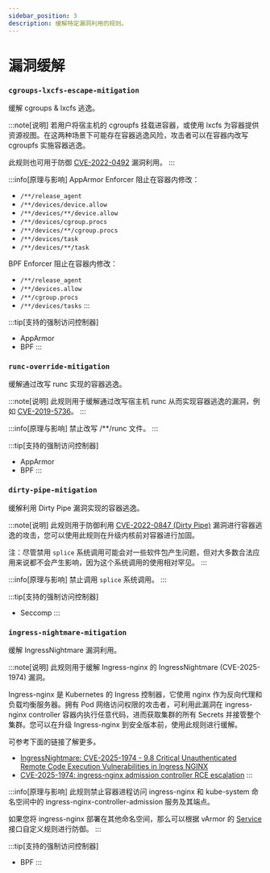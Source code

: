 ```yaml
---
sidebar_position: 3
description: 缓解特定漏洞利用的规则。
---
```


# 漏洞缓解

### `cgroups-lxcfs-escape-mitigation`

缓解 cgroups & lxcfs 逃逸。

:::note[说明]
若用户将宿主机的 cgroupfs 挂载进容器，或使用 lxcfs 为容器提供资源视图。在这两种场景下可能存在容器逃逸风险，攻击者可以在容器内改写 cgroupfs 实施容器逃逸。

此规则也可用于防御 [CVE-2022-0492](https://unit42.paloaltonetworks.com/cve-2022-0492-cgroups/) 漏洞利用。
:::

:::info[原理与影响]
AppArmor Enforcer 阻止在容器内修改：
* `/**/release_agent`
* `/**/devices/device.allow`
* `/**/devices/**/device.allow`
* `/**/devices/cgroup.procs`
* `/**/devices/**/cgroup.procs`
* `/**/devices/task`
* `/**/devices/**/task`

BPF Enforcer 阻止在容器内修改：
* `/**/release_agent`
* `/**/devices.allow`
* `/**/cgroup.procs`
* `/**/devices/tasks`
:::

:::tip[支持的强制访问控制器]
* AppArmor
* BPF
:::


### `runc-override-mitigation`

缓解通过改写 runc 实现的容器逃逸。

:::note[说明]
此规则用于缓解通过改写宿主机 runc 从而实现容器逃逸的漏洞，例如 [CVE-2019-5736](https://github.com/advisories/GHSA-gxmr-w5mj-v8hh)。
:::

:::info[原理与影响]
禁止改写 /**/runc 文件。
:::

:::tip[支持的强制访问控制器]
* AppArmor
* BPF
:::


### `dirty-pipe-mitigation`

缓解利用 Dirty Pipe 漏洞实现的容器逃逸。

:::note[说明]
此规则用于防御利用 [CVE-2022-0847 (Dirty Pipe)](https://dirtypipe.cm4all.com/) 漏洞进行容器逃逸的攻击，您可以使用此规则在升级内核前对容器进行加固。

注：尽管禁用 `splice` 系统调用可能会对一些软件包产生问题，但对大多数合法应用来说都不会产生影响，因为这个系统调用的使用相对罕见。
:::

:::info[原理与影响]
禁止调用 `splice` 系统调用。
:::

:::tip[支持的强制访问控制器]
* Seccomp
:::


### `ingress-nightmare-mitigation`

缓解 IngressNightmare 漏洞利用。

:::note[说明]
此规则用于缓解 Ingress-nginx 的 IngressNightmare (CVE-2025-1974) 漏洞。

Ingress-nginx 是 Kubernetes 的 Ingress 控制器，它使用 nginx 作为反向代理和负载均衡服务器。拥有 Pod 网络访问权限的攻击者，可利用此漏洞在 ingress-nginx controller 容器内执行任意代码，进而获取集群的所有 Secrets 并接管整个集群。您可以在升级 Ingress-nginx 到安全版本前，使用此规则进行缓解。

可参考下面的链接了解更多。
* [IngressNightmare: CVE-2025-1974 - 9.8 Critical Unauthenticated Remote Code Execution Vulnerabilities in Ingress NGINX](https://www.wiz.io/blog/ingress-nginx-kubernetes-vulnerabilities)
* [CVE-2025-1974: ingress-nginx admission controller RCE escalation](https://github.com/kubernetes/kubernetes/issues/131009)
:::

:::info[原理与影响]
此规则禁止容器进程访问 ingress-nginx 和 kube-system 命名空间中的 ingress-nginx-controller-admission 服务及其端点。

如果您将 ingress-nginx 部署在其他命名空间，那么可以根据 vArmor 的 [Service](../../../getting_started/interface_specification.md#service) 接口自定义规则进行防御。
:::

:::tip[支持的强制访问控制器]
* BPF
:::
